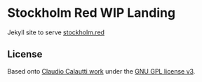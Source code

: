 # Stockholm Red WIP Landing

Jekyll site to serve [stockholm.red](https://stockholm.red)

## License

Based onto [Claudio Calautti work](https://github.com/inded/Jekyll_modern-blog) under the [GNU GPL license v3](https://www.gnu.org/licenses/gpl-3.0.html).